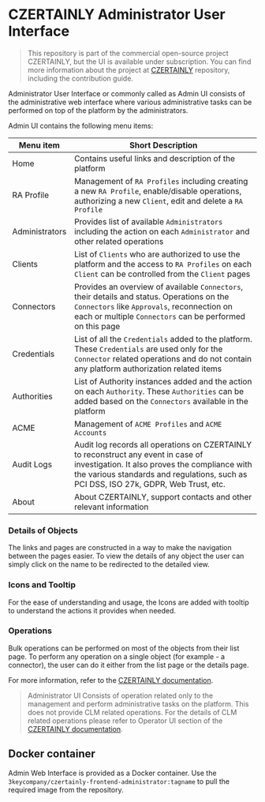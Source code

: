 # CZERTAINLY Administrator User Interface

> This repository is part of the commercial open-source project CZERTAINLY, but the UI is available under subscription. You can find more information about the project at [CZERTAINLY](https://github.com/3KeyCompany/CZERTAINLY) repository, including the contribution guide.

Administrator User Interface or commonly called as Admin UI consists of the administrative web interface where various administrative tasks can be performed on top of the platform by the administrators.

Admin UI contains the following menu items:

| Menu item          | Short Description                                                                                                                                                                                                           |
| -------------- | --------------------------------------------------------------------------------------------------------------------------------------------------------------------------------------------------------------------------- |
| Home           | Contains useful links and description of the platform                                                                                                                                            |
| RA Profile     | Management of `RA Profiles` including creating a new `RA Profile`, enable/disable operations, authorizing a new `Client`, edit and delete a `RA Profile`                                                                                  |
| Administrators | Provides list of available `Administrators` including the action on each `Administrator` and other related operations                                                                                                           |
| Clients        | List of `Clients` who are authorized to use the platform and the access to `RA Profiles` on each `Client` can be controlled from the `Client` pages                                                                                 |
| Connectors     | Provides an overview of available `Connectors`, their details and status. Operations on the `Connectors` like `Approvals`, reconnection on each or multiple `Connectors` can be performed on this page                              |
| Credentials    | List of all the `Credentials` added to the platform. These `Credentials` are used only for the `Connector` related operations and do not contain any platform authorization related items                                         |
| Authorities    | List of Authority instances added and the action on each `Authority`. These `Authorities` can be added based on the `Connectors` available in the platform                                                                    |
| ACME           | Management of `ACME Profiles` and `ACME Accounts`
| Audit Logs     | Audit log records all operations on CZERTAINLY to reconstruct any event in case of investigation. It also proves the compliance with the various standards and regulations, such as PCI DSS, ISO 27k, GDPR, Web Trust, etc. |
| About          | About CZERTAINLY, support contacts and other relevant information                                                                                                                                                            |

### Details of Objects

The links and pages are constructed in a way to make the navigation between the pages easier. To view the details of any object the user can simply click on the name to be redirected to the detailed view.

### Icons and Tooltip

For the ease of understanding and usage, the Icons are added with tooltip to understand the actions it provides when needed.

### Operations

Bulk operations can be performed on most of the objects from their list page. To perform any operation on a single object (for example - a connector), the user can do it either from the list page or the details page.

For more information, refer to the [CZERTAINLY documentation](https://docs.czertainly.com).

> Administrator UI Consists of operation related only to the management and perform administrative tasks on the platform. This does not provide CLM related operations. For the details of CLM related operations please refer to Operator UI section of the [CZERTAINLY documentation](https://docs.czertainly.com).

## Docker container

Admin Web Interface is provided as a Docker container. Use the `3keycompany/czertainly-frontend-administrator:tagname` to pull the required image from the repository.